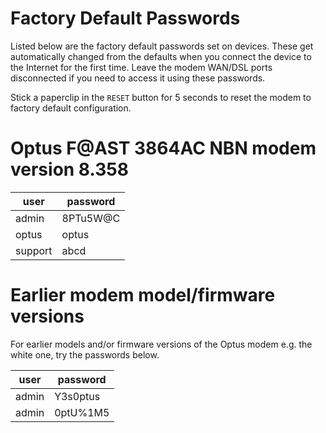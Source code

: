 # Factory Default Passwords

Listed below are the factory default passwords set on devices.
These get automatically changed from the defaults when you connect the device to the Internet for the first time.
Leave the modem WAN/DSL ports disconnected if you need to access it using these passwords.

Stick a paperclip in the `RESET` button for 5 seconds to reset the modem to factory default configuration.

# Optus F@AST 3864AC NBN modem version 8.358

| user | password |
| --- | --- |
| admin | 8PTu5W@C |
| optus | optus |
| support | abcd |

# Earlier modem model/firmware versions

For earlier models and/or firmware versions of the Optus modem e.g. the white one, try the passwords below.

| user | password |
| --- | --- |
| admin | Y3s0ptus |
| admin | 0ptU%1M5 |

